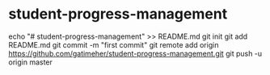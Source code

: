 # student-progress-management
echo "# student-progress-management" >> README.md
git init
git add README.md
git commit -m "first commit"
git remote add origin https://github.com/gatimeher/student-progress-management.git
git push -u origin master
                
